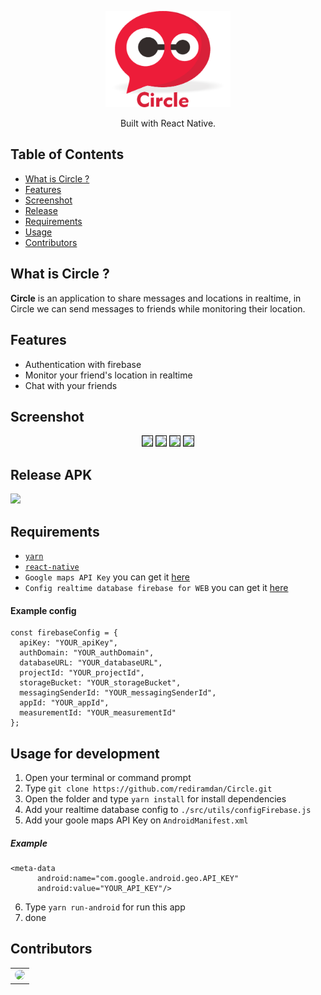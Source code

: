 <p align="center">
  <img width="200" src="./src/images/logo-name.png"/>
</p>
<p align="center">
  Built with React Native.
</p>

## Table of Contents

- [What is Circle ?](#what-is-circle-)
- [Features](#features)
- [Screenshot](#screenshot)
- [Release](#release-apk)
- [Requirements](#requirements)
- [Usage](#usage-for-development)
- [Contributors](#contributors)

## What is Circle ?
<b>Circle</b> is an application to share messages and locations in realtime, in Circle we can send messages to friends while monitoring their location.

## Features
* Authentication with firebase
* Monitor your friend's location in realtime
* Chat with your friends

## Screenshot
<p align="center">
  <img width="200" src="https://i.ibb.co/Dk66RL5/Screenshot-20200622-180509.png" border=1/>
  <img width="200" src="https://i.ibb.co/r6ydqVV/Screenshot-20200622-180541.png" border=1/>
  <img width="200" src="https://i.ibb.co/3c3kK9K/Screenshot-20200622-180628.png" border=1/>
  <img width="200" src="https://i.ibb.co/NrtfVJ0/Screenshot-20200622-182219.png" border=1/>
</p>

## Release APK
<a href="https://drive.google.com/file/d/1orwlVxVawhQoGPlJBjGpnNj8VL32ei7g/view?usp=sharing">
  <img src="https://img.shields.io/badge/Download%20on%20the-Google%20Drive-blue.svg?style=popout&logo=google-drive"/>
</a>

## Requirements
* [`yarn`](https://yarnpkg.com/getting-started/install)
* [`react-native`](https://facebook.github.io/react-native/docs/getting-started)
* `Google maps API Key` you can get it [here](https://developers.google.com/maps/documentation/javascript/get-api-key)
* `Config realtime database firebase for WEB` you can get it [here](https://firebase.google.com/)
#### Example config
```
const firebaseConfig = {
  apiKey: "YOUR_apiKey",
  authDomain: "YOUR_authDomain",
  databaseURL: "YOUR_databaseURL",
  projectId: "YOUR_projectId",
  storageBucket: "YOUR_storageBucket",
  messagingSenderId: "YOUR_messagingSenderId",
  appId: "YOUR_appId",
  measurementId: "YOUR_measurementId"
};
```
## Usage for development
1. Open your terminal or command prompt
2. Type `git clone https://github.com/rediramdan/Circle.git`
3. Open the folder and type `yarn install` for install dependencies
4. Add your realtime database config to `./src/utils/configFirebase.js`
5. Add your goole maps API Key on `AndroidManifest.xml`
##### Example
  ```
  <meta-data
        android:name="com.google.android.geo.API_KEY"
        android:value="YOUR_API_KEY"/>
  ```
6. Type `yarn run-android` for run this app
7. done

## Contributors
  <center>
  <table border=0>
    <tr>
      <td align="center">
        <a href="https://github.com/rediramdan/">
          <img width="80" style="border-radius:50%" src="https://assets.codepen.io/4083995/internal/avatars/users/default.png?format=auto&height=80&version=1593313228&width=80">
        </a>
      </td>
    </tr>
  </table>
</center>

